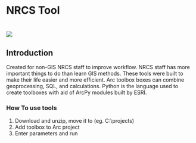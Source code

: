 
# NRCS Tool


<h1 align="left"><img src="https://github.com/user-attachments/assets/45f44848-e6dd-451a-a643-f5c6c0f92439"/></h1> 

## Introduction

Created for non-GIS NRCS staff to improve workflow.  NRCS staff has more important things to do than learn GIS methods.  These tools were built to make their life easier and more efficient.  Arc toolbox boxes can combine geoprocessing, SQL, and calculations.  Python is the language used to create toolboxes with aid of ArcPy modules built by ESRI.

### How To use tools

1. Download and unzip, move it to (eg. C:\\projects)
2. Add toolbox to Arc project
3. Enter parameters and run
